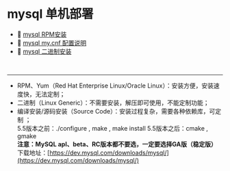 # mysql 单机部署

* 📄 [mysql RPM安装](mysql%20单机部署/mysql%20RPM安装.md)
* 📄 [mysql my.cnf 配置说明](mysql%20单机部署/mysql%20my.cnf%20配置说明.md)
* 📄 [mysql 二进制安装](mysql%20单机部署/mysql%20二进制安装.md)

‍

---

* RPM、Yum（Red Hat Enterprise Linux/Oracle Linux）：安装方便，安装速度快，无法定制；
* 二进制（Linux Generic）：不需要安装，解压即可使用，不能定制功能；
* 编译安装/源码安装（Source Code）：安装过程复杂，需要各种依赖库，可定制  ；  
  5.5版本之前：./configure , make , make install
  5.5版本之后：cmake , gmake  
  **注意：MySQL apl、beta、RC版本都不要选，一定要选择GA版（稳定版）**   
  下载地址：[https://dev.mysql.com/downloads/mysql/](https://dev.mysql.com/downloads/mysql/)

‍
